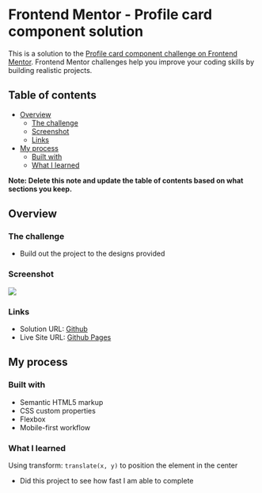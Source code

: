 # Frontend Mentor - Profile card component solution

This is a solution to the [Profile card component challenge on Frontend Mentor](https://www.frontendmentor.io/challenges/profile-card-component-cfArpWshJ). Frontend Mentor challenges help you improve your coding skills by building realistic projects. 

## Table of contents

- [Overview](#overview)
  - [The challenge](#the-challenge)
  - [Screenshot](#screenshot)
  - [Links](#links)
- [My process](#my-process)
  - [Built with](#built-with)
  - [What I learned](#what-i-learned)
  <!-- - [Continued development](#continued-development) -->
  <!-- - [Useful resources](#useful-resources) -->
<!-- - [Author](#author)
- [Acknowledgments](#acknowledgments) -->

**Note: Delete this note and update the table of contents based on what sections you keep.**

## Overview

### The challenge

- Build out the project to the designs provided

### Screenshot

![](./screenshot.jpg)

### Links

- Solution URL: [Github](https://github.com/yanyan-alien/FrontendMentor/tree/master/profile-card-component-mainn)
- Live Site URL: [Github Pages](https://yanyan-alien.github.io/FrontendMentor/profile-card-component-main/index.html)

## My process

### Built with

- Semantic HTML5 markup
- CSS custom properties
- Flexbox
- Mobile-first workflow
<!-- - CSS Grid -->
<!-- - [React](https://reactjs.org/) - JS library
- [Next.js](https://nextjs.org/) - React framework
- [Styled Components](https://styled-components.com/) - For styles -->


### What I learned

Using transform: `translate(x, y)` to position the element in the center
* Did this project to see how fast I am able to complete 

<!-- ### Continued development

Use this section to outline areas that you want to continue focusing on in future projects. These could be concepts you're still not completely comfortable with or techniques you found useful that you want to refine and perfect. -->


<!-- ## Author

- Website - [Add your name here](https://www.your-site.com)
- Frontend Mentor - [@yourusername](https://www.frontendmentor.io/profile/yourusername)
- Twitter - [@yourusername](https://www.twitter.com/yourusername) -->